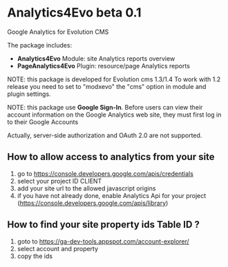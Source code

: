 # Analytics4Evo beta 0.1
Google Analytics for Evolution CMS

The package includes:

* **Analytics4Evo** Module: site Analytics reports overview
* **PageAnalytics4Evo** Plugin: resource/page Analytics reports

NOTE: this package is developed for Evolution cms 1.3/1.4
To work with 1.2 release you need to set to "modxevo" the "cms" option in module and plugin settings.

NOTE: this package use **Google Sign-In**. 
Before users can view their account information on the Google Analytics web site, they must first log in to their Google Accounts

Actually, server-side authorization and OAuth 2.0 are not supported.

## How to allow access to analytics from your site

1) go to https://console.developers.google.com/apis/credentials
2) select your project ID CLIENT
3) add your site url to the allowed javascript origins
4) if you have not already done, enable Analytics Api for your project (https://console.developers.google.com/apis/library)

## How to find your site property **ids** Table ID ?

1) goto to https://ga-dev-tools.appspot.com/account-explorer/
2) select account and property
3) copy the ids

